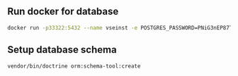 ## Run docker for database
```bash
docker run -p33322:5432 --name vseinst -e POSTGRES_PASSWORD=PNiG3nEP87TVCMQsW2 -e POSTGRES_USER=vseinst -e POSTGRES_DB=vseinst -d postgres:12.1
```

## Setup database schema
```bash
vendor/bin/doctrine orm:schema-tool:create
```


